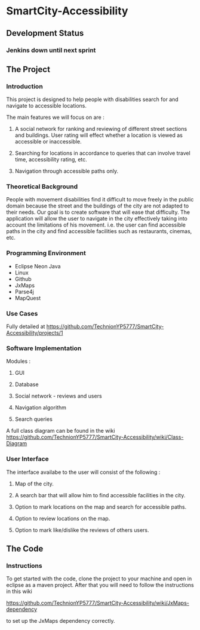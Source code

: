 # SmartCity-Accessibility
## Development Status

### Jenkins down until next sprint

## The Project

### Introduction 
This project is designed to help people with disabilities search for and navigate to accessible locations.

The main features we will focus on are :

1.	A social network for ranking and reviewing of different street sections and buildings. User rating will effect whether a location is viewed as accessible or inaccessible.

2.	Searching for locations in accordance to queries that can involve travel time, accessibility rating, etc.

3.	Navigation through accessible paths only.



### Theoretical Background
People with movement disabilities find it difficult to move freely in the public domain because the street and the buildings of the city are not adapted to their needs. Our goal is to create software that will ease that difficulty.
The application will allow the user to navigate in the city effectively taking into account the limitations of his movement. i.e. the user can find accessible paths in the city and find accessible facilities such as restaurants, cinemas, etc.



### Programming Environment

- Eclipse Neon Java
- Linux
- Github
- JxMaps
- Parse4j
- MapQuest



### Use Cases
Fully detailed at  https://github.com/TechnionYP5777/SmartCity-Accessibility/projects/1


### Software Implementation

Modules :

1.	GUI

2.	Database 

3.	Social network - reviews and users

4.	Navigation algorithm

5.	Search queries

A full class diagram can be found in the wiki https://github.com/TechnionYP5777/SmartCity-Accessibility/wiki/Class-Diagram


### User Interface

The interface availabe to the user will consist of the following :

1.	Map of the city.

2.	 A search bar that will allow him to find accessible facilities in the city.

3.	 Option to mark locations on the map and search for accessible paths.

4.	 Option to review locations on the map.

5.	 Option to mark like/dislike the reviews of others users.

## The Code 
### Instructions 
To get started with the code, clone the project to your machine and open in eclipse as a maven project.
After that you will need to follow the instructions in this wiki 

https://github.com/TechnionYP5777/SmartCity-Accessibility/wiki/JxMaps-dependency 

to set up the JxMaps dependency correctly.
